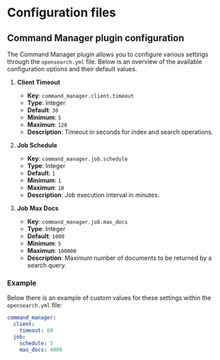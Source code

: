 # Configuration files

## Command Manager plugin configuration

The Command Manager plugin allows you to configure various settings through the `opensearch.yml` file. Below is an overview of the available configuration options and their default values.

1. **Client Timeout**
   - **Key**: `command_manager.client.timeout`
   - **Type**: Integer
   - **Default**: `30`
   - **Minimum**: `5`
   - **Maximun**: `120`
   - **Description**: Timeout in seconds for index and search operations.

2. **Job Schedule**
   - **Key**: `command_manager.job.schedule`
   - **Type**: Integer
   - **Default**: `1`
   - **Minimum**: `1` 
   - **Maximun**: `10`
   - **Description**: Job execution interval in minutes.

3. **Job Max Docs**
   - **Key**: `command_manager.job.max_docs`
   - **Type**: Integer
   - **Default**: `1000`
   - **Minimum**: `5`
   - **Maximun**: `100000`
   - **Description**: Maximum number of documents to be returned by a search query.

### Example

Below there is an example of custom values for these settings within the `opensearch.yml` file:

```yaml
command_manager:
  client:
    timeout: 60
  job:
    schedule: 5
    max_docs: 4000
```